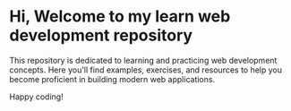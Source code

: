# Hi, Welcome to my learn web development repository

This repository is dedicated to learning and practicing web development concepts. Here you'll find examples, exercises, and resources to help you become proficient in building modern web applications.

Happy coding!